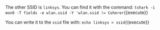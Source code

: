 The other SSID is `linksys`. You can find it with the command:
`tshark -i mon0 -T fields -e wlan.ssid -Y 'wlan.ssid != Coherer`{{execute}}

You can write it to the `ssid` file with:
`echo linksys > ssid`{{execute}}
